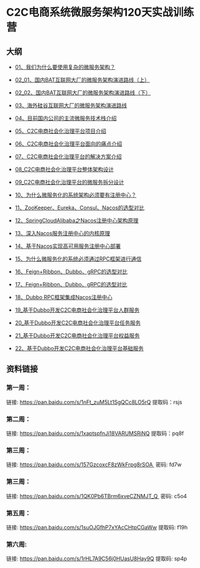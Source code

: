 # C2C电商系统微服务架构120天实战训练营

## 大纲
- [01、我们为什么要使用复杂的微服务架构？](01.md)

- [02_01、国内BAT互联网大厂的微服务架构演进路线（上）](02_01.md)

- [02_02、国内BAT互联网大厂的微服务架构演进路线（下）](02_02.md)

- [03、海外硅谷互联网大厂的微服务架构演进路线](03.md)

- [04、目前国内公司的主流微服务技术栈介绍](04.md)

- [05、C2C电商社会化治理平台项目介绍](05.md)

- [06、C2C电商社会化治理平台面向的痛点介绍](06.md)

- [07、C2C电商社会化治理平台的解决方案介绍](07.md)

- [08_C2C电商社会化治理平台整体架构设计](08.md)

- [09_C2C电商社会化治理平台的微服务拆分设计](09.md)

- [10、为什么微服务化的系统架构必须要有注册中心？](10.md)

- [11、ZooKeeper、Eureka、Consul、Nacos的选型对比](11.md)

- [12、SpringCloudAlibaba之Nacos注册中心架构原理](12.md)

- [13、深入Nacos服务注册中心的内核原理](13.md)

- [14、基于Nacos实现高可用服务注册中心部署](14.md)

- [15、为什么微服务化的系统必须通过RPC框架进行通信](15.md)

- [16、Feign+Ribbon、Dubbo、gRPC的选型对比](16.md)

- [17、Feign+Ribbon、Dubbo、gRPC的选型对比](17.md)

- [18、Dubbo RPC框架集成Nacos注册中心](18.md)

- [19_基于Dubbo开发C2C电商社会化治理平台人群服务](19.md)

- [20_基于Dubbo开发C2C电商社会化治理平台任务服务](20.md)

- [21_基于Dubbo开发C2C电商社会化治理平台权益服务](21.md)

- [22、基于Dubbo开发C2C电商社会化治理平台基础服务](22.md)

## 资料链接

### 第一周：
链接: https://pan.baidu.com/s/1nFt_zuM5Lt1SgQCc8LO5rQ  提取码：rsjs

### 第二周：
链接: https://pan.baidu.com/s/1xaptspfnJi18VARUMSRiNQ 提取码：pq8f

### 第三周：
链接: https://pan.baidu.com/s/157GzcoxcF8zWkFrpg8rSOA  密码: fd7w

### 第三周：
链接: https://pan.baidu.com/s/1QK0Pb6TBrm6xveCZNMJT_Q  密码: c5o4

### 第五周：
链接: https://pan.baidu.com/s/1suOJGfhP7xYAcCHtpCGaWw 提取码: f19h

### 第六周:
链接: https://pan.baidu.com/s/1rHL7A9C56j0HUasU8Hay9Q 提取码: sp4p
